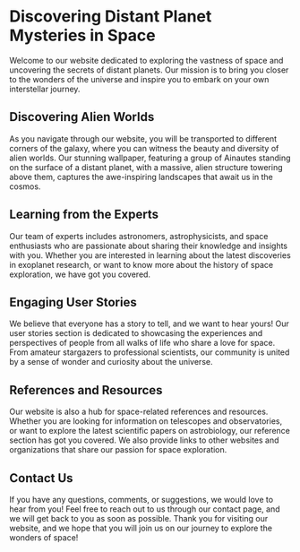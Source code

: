<!--font:Open Sans-->

# Discovering Distant Planet Mysteries in Space

Welcome to our website dedicated to exploring the vastness of space and uncovering the secrets of distant planets. Our mission is to bring you closer to the wonders of the universe and inspire you to embark on your own interstellar journey.

## Discovering Alien Worlds

As you navigate through our website, you will be transported to different corners of the galaxy, where you can witness the beauty and diversity of alien worlds. Our stunning wallpaper, featuring a group of Ainautes standing on the surface of a distant planet, with a massive, alien structure towering above them, captures the awe-inspiring landscapes that await us in the cosmos.

## Learning from the Experts

Our team of experts includes astronomers, astrophysicists, and space enthusiasts who are passionate about sharing their knowledge and insights with you. Whether you are interested in learning about the latest discoveries in exoplanet research, or want to know more about the history of space exploration, we have got you covered.

## Engaging User Stories

We believe that everyone has a story to tell, and we want to hear yours! Our user stories section is dedicated to showcasing the experiences and perspectives of people from all walks of life who share a love for space. From amateur stargazers to professional scientists, our community is united by a sense of wonder and curiosity about the universe.

## References and Resources

Our website is also a hub for space-related references and resources. Whether you are looking for information on telescopes and observatories, or want to explore the latest scientific papers on astrobiology, our reference section has got you covered. We also provide links to other websites and organizations that share our passion for space exploration.

## Contact Us

If you have any questions, comments, or suggestions, we would love to hear from you! Feel free to reach out to us through our contact page, and we will get back to you as soon as possible. Thank you for visiting our website, and we hope that you will join us on our journey to explore the wonders of space!

<!--

Write me content for website with wallpaper which alt text is:

"A group of Ainautes standing on the surface of a distant planet, with a massive, alien structure towering above them."

The name/title of the page should not be 1:1 copy of the alt text but rather a real content of the website which is using this wallpaper.

- Use markdown format 
- Start with heading
- Heading should be short and concise
- The content should look like a real website 
- The website should not be about the wallpaper, wallpaper is just a related background
- Heading should be contain work "wallpaper" or "background"
- Include real sections like references, contact, user stories, etc. use things relevant to the page purpose.
- Feel free to use structure like headings, bullets, numbering, blockquotes, paragraphs, horizontal lines, etc.
- You can use formatting like bold or _italic_
- You can include UTF-8 emojis
- Links should be only #hash anchors (and you can refer to the document itself)
- Do not include images


---


# Exploring the Wonders of Space: Unveiling the Mysteries of Distant Planets

Welcome to our website dedicated to exploring the vastness of space and uncovering the secrets of distant planets. Our mission is to bring you closer to the wonders of the universe and inspire you to embark on your own interstellar journey.

## Discovering Alien Worlds

As you navigate through our website, you will be transported to different corners of the galaxy, where you can witness the beauty and diversity of alien worlds. Our stunning wallpaper, featuring a group of Ainautes standing on the surface of a distant planet, with a massive, alien structure towering above them, captures the awe-inspiring landscapes that await us in the cosmos.

## Learning from the Experts

Our team of experts includes astronomers, astrophysicists, and space enthusiasts who are passionate about sharing their knowledge and insights with you. Whether you are interested in learning about the latest discoveries in exoplanet research, or want to know more about the history of space exploration, we have got you covered.

## Engaging User Stories

We believe that everyone has a story to tell, and we want to hear yours! Our user stories section is dedicated to showcasing the experiences and perspectives of people from all walks of life who share a love for space. From amateur stargazers to professional scientists, our community is united by a sense of wonder and curiosity about the universe.

## References and Resources

Our website is also a hub for space-related references and resources. Whether you are looking for information on telescopes and observatories, or want to explore the latest scientific papers on astrobiology, our reference section has got you covered. We also provide links to other websites and organizations that share our passion for space exploration.

## Contact Us

If you have any questions, comments, or suggestions, we would love to hear from you! Feel free to reach out to us through our contact page, and we will get back to you as soon as possible. Thank you for visiting our website, and we hope that you will join us on our journey to explore the wonders of space!


---


Write me a Google font which is best fitting for the website.

Pick from the list:
- Open Sans
- Cinzel
- Raleway
- Great Vibes
- Barlow Condensed
- Alegreya
- Creepster
- Dancing Script
- Poppins
- Futura
- Cabin
- Lato
- Roboto
- Lobster
- Montserrat
- Playfair Display
- Cormorant Garamond
- IBM Plex Sans
- Exo 2
- Orbitron
- Inter
- Cinzel Decorative


Write just the font name nothing else.


---


Open Sans

-->
